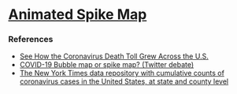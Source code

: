# [Animated Spike Map](https://zhenmao.github.io/animated-spike-map/)

### References

- [See How the Coronavirus Death Toll Grew Across the U.S.](https://www.nytimes.com/interactive/2020/04/06/us/coronavirus-deaths-united-states.html)
- [COVID-19 Bubble map or spike map? (Twitter debate)](https://observablehq.com/@xaquingv/bubble-map-or-spike-map)
- [The New York Times data repository with cumulative counts of coronavirus cases in the United States, at state and county level](https://raw.githubusercontent.com/nytimes/covid-19-data/master/us-counties.csv)
